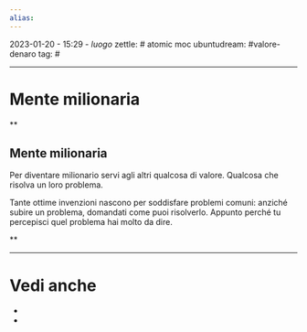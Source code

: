 ```yaml
---
alias: 
---
```

2023-01-20 - 15:29 - *luogo*
zettle: # atomic moc
ubuntudream: #valore-denaro 
tag: #

---
# Mente milionaria


**

## Mente milionaria

Per diventare milionario servi agli altri qualcosa di valore. Qualcosa che risolva un loro problema.

Tante ottime invenzioni nascono per soddisfare problemi comuni: anziché subire un problema, domandati come puoi risolverlo. Appunto perché tu percepisci quel problema hai molto da dire.

**


---
# Vedi anche
- 
- 